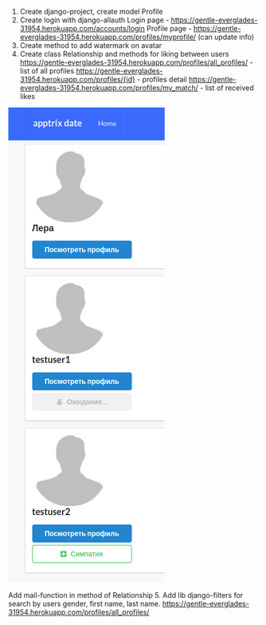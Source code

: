 1. Create django-project, create model Profile
2. Create login with django-allauth 
Login page - https://gentle-everglades-31954.herokuapp.com/accounts/login
Profile page - https://gentle-everglades-31954.herokuapp.com/profiles/myprofile/ (can update info)
3. Create method to add watermark on avatar
4. Create class Relationship and methods for liking between users
https://gentle-everglades-31954.herokuapp.com/profiles/all_profiles/ - list of all profiles
https://gentle-everglades-31954.herokuapp.com/profiles/{id} - profiles detail
https://gentle-everglades-31954.herokuapp.com/profiles/my_match/ - list of received likes

![img.png](img.png)

Add mail-function in method of Relationship
5. Add lib django-filters for search by users gender, first name, last name.
https://gentle-everglades-31954.herokuapp.com/profiles/all_profiles/